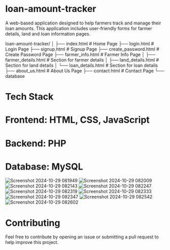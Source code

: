 # loan-amount-tracker
A web-based application designed to help farmers track and manage their loan amounts. This application includes user-friendly forms for farmer details, land and loan information pages.

loan-amount-tracker/
│
├── index.html                 # Home Page
├── login.html                 # Login Page
├── signup.html                # Signup Page
├── create_password.html       # Create Password Page
├── farmer_info.html           # Farmer Info Page
│   ├── farmer_details.html    # Section for farmer details
│   ├── land_details.html      # Section for land details
│   └── loan_details.html      # Section for loan details
├── about_us.html              # About Us Page
├── contact.html               # Contact Page
└── database

# Tech Stack
# Frontend: HTML, CSS, JavaScript
# Backend: PHP
# Database: MySQL
![Screenshot 2024-10-29 081949](https://github.com/user-attachments/assets/62b5f917-d618-4a62-a19c-0cac016dfa99)
![Screenshot 2024-10-29 082009](https://github.com/user-attachments/assets/40844712-90d1-438f-9b11-049c80c73cd1)
![Screenshot 2024-10-29 082143](https://github.com/user-attachments/assets/cf591847-a40b-4c2b-aa7f-31ae252b39fa)
![Screenshot 2024-10-29 082247](https://github.com/user-attachments/assets/5b77b3f9-f9e4-4771-80c0-c79a06c28e30)
![Screenshot 2024-10-29 082319](https://github.com/user-attachments/assets/022dea79-db95-48ce-9e5e-e92b78b0956a)
![Screenshot 2024-10-29 082333](https://github.com/user-attachments/assets/673d8702-5783-48e2-a126-65313fcf6b89)
![Screenshot 2024-10-29 082347](https://github.com/user-attachments/assets/5c279f5b-31ac-413b-96f4-e9d863485b79)
![Screenshot 2024-10-29 082542](https://github.com/user-attachments/assets/1401f68d-33db-4c65-a27d-14f51c14b38d)
![Screenshot 2024-10-29 082602](https://github.com/user-attachments/assets/713dd5a5-5e05-4e05-a825-27200f335cae)



# Contributing
Feel free to contribute by opening an issue or submitting a pull request to help improve this project.


